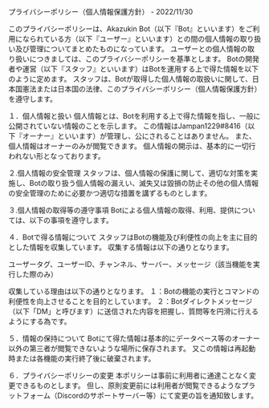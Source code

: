 プライバシーポリシー（個人情報保護方針） - 2022/11/30

このプライバシーポリシーは、Akazukin Bot（以下『Bot』といいます）をご利用になられている方（以下『ユーザー』といいます）との間の個人情報の取り扱い及び管理についてまとめたものになっています。
ユーザーとの個人情報の取り扱いにつきましては、このプライバシーポリシーを基準とします。
Botの開発者や運営（以下『スタッフ』といいます）はBotを運用する上で得た情報を以下のように定めます。
スタッフは、Botが取得した個人情報の取扱いに関して、日本国憲法または日本国の法律、このプライバシーポリシー（個人情報保護方針）を遵守します。


１．個人情報と扱い
個人情報とは、Botを利用する上で得た情報を指し、一般に公開されていない情報のことを示します。
この情報はJampan1229#8416（以下『オーナー』といいます）が管理し、公にされることはありません。
また、個人情報はオーナーのみが閲覧できます。
個人情報の開示は、基本的に一切行われない形となっております。


２.個人情報の安全管理
スタッフは、個人情報の保護に関して、適切な対策を実施し、Botの取り扱う個人情報の漏えい、滅失又は毀損の防止その他の個人情報の安全管理のために必要かつ適切な措置を講ずるものとします。


３.個人情報の取得等の遵守事項
Botによる個人情報の取得、利用、提供については、以下の事項を遵守します。


４．Botで得る情報について
スタッフはBotの機能及び利便性の向上を主に目的とした情報を収集しています。
収集する情報は以下の通りとなります。

ユーザータグ、ユーザーID、チャンネル、サーバー、メッセージ（該当機能を実行した際のみ）

収集している理由は以下の通りとなります。
１：Botの機能の実行とコマンドの利便性を向上させることを目的としています。
２：Botダイレクトメッセージ（以下「DM」と呼びます）に送信された内容を把握し、質問等を円滑に行えるようにする為です。


５．情報の保持について
Botにて得た情報は基本的にデータベース等のオーナー以外の第三者が閲覧できないような場所に保存されます。
又この情報は再起動時または各機能の実行終了後に破棄されます。


６．プライバシーポリシーの変更
本ポリシーは事前に利用者に通達ことなく変更できるものとします。
但し、原則変更前には利用者が閲覧できるようなプラットフォーム（Discordのサポートサーバー等）にて変更の旨を通知致します。
